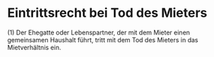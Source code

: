 # Eintrittsrecht bei Tod des Mieters

(1) Der Ehegatte oder Lebenspartner, der mit dem Mieter einen gemeinsamen Haushalt führt, tritt mit dem Tod des Mieters in das Mietverhältnis ein.